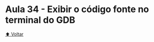 # Aula 34 - Exibir o código fonte no terminal do GDB

[:arrow_up: Voltar](https://github.com/Geofisicando/C-orientado-a-testes#%C3%ADndice)
